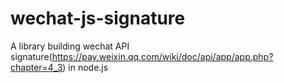 # wechat-js-signature
A library building wechat API signature(https://pay.weixin.qq.com/wiki/doc/api/app/app.php?chapter=4_3) in node.js
